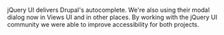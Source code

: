 jQuery UI delivers Drupal's autocomplete. We're also using their modal dialog now in Views UI and in other places. By working with the jQuery UI community we were able to improve accessibility for both projects.